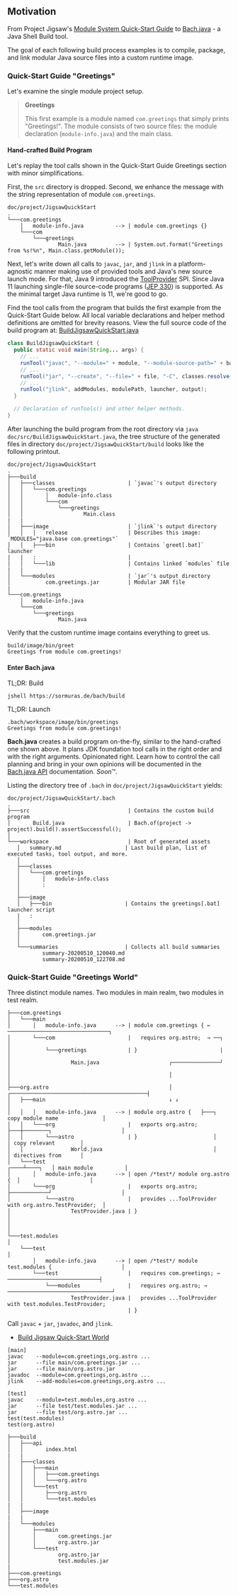 ## Motivation

From Project Jigsaw's [Module System Quick-Start Guide](https://openjdk.java.net/projects/jigsaw/quick-start) to [Bach.java](https://github.com/sormuras/bach) - a Java Shell Build tool.

The goal of each following build process examples is to compile, package, and link modular Java source files into a custom runtime image.

### Quick-Start Guide "Greetings"

Let's examine the single module project setup.

> **Greetings**
>
> This first example is a module named `com.greetings` that simply prints "Greetings!".
> The module consists of two source files: the module declaration (`module-info.java`) and the main class.

#### Hand-crafted Build Program

Let's replay the tool calls shown in the Quick-Start Guide Greetings section with minor simplifications.

First, the `src` directory is dropped.
Second, we enhance the message with the string representation of module `com.greetings`.

```text
doc/project/JigsawQuickStart
.
└───com.greetings
    │   module-info.java          --> | module com.greetings {}
    └───com
        └───greetings
                Main.java         --> | System.out.format("Greetings from %s!%n", Main.class.getModule());
```

Next, let's write down all calls to `javac`, `jar`, and `jlink` in a platform-agnostic manner making use of provided tools and Java's new source launch mode.
For that, Java 9 introduced the [ToolProvider](https://docs.oracle.com/en/java/javase/11/docs/api/java.base/java/util/spi/ToolProvider.html) SPI.
Since Java 11 launching single-file source-code programs ([JEP 330](https://openjdk.java.net/jeps/330)) is supported.
As the minimal target Java runtime is 11, we're good to go.

Find the tool calls from the program that builds the first example from the Quick-Start Guide below.
All local variable declarations and helper method definitions are omitted for brevity reasons.
View the full source code of the build program at: [BuildJigsawQuickStart.java](src/BuildJigsawQuickStart.java)

```java
class BuildJigsawQuickStart {
  public static void main(String... args) {
    // ...
    runTool("javac", "--module=" + module, "--module-source-path=" + base, "-d", classes);
    // ...
    runTool("jar", "--create", "--file=" + file, "-C", classes.resolve(module), ".");
    // ...
    runTool("jlink", addModules, modulePath, launcher, output);
  }

  // Declaration of runTools() and other helper methods.
}
```

After launching the build program from the root directory via `java doc/src/BuildJigsawQuickStart.java`,
the tree structure of the generated files in directory `doc/project/JigsawQuickStart/build` looks like the following printout.

```
doc/project/JigsawQuickStart
.
├───build
│   ├───classes                       | `javac`'s output directory
│   │   └───com.greetings
│   │       │   module-info.class
│   │       └───com
│   │           └───greetings
│   │                   Main.class
|   |
│   ├───image                         | `jlink`'s output directory
│   │   │   release                   | Describes this image: `MODULES="java.base com.greetings"`
│   │   ├───bin                       | Contains `greet[.bat]` launcher
|   |   :                             |
│   │   └───lib                       | Contains linked `modules` file
|   |
│   └───modules                       | `jar`'s output directory
│           com.greetings.jar         | Modular JAR file
|
└───com.greetings
    │   module-info.java
    └───com
        └───greetings
                Main.java
```

Verify that the custom runtime image contains everything to greet us.

```shell script
build/image/bin/greet
Greetings from module com.greetings!
```

#### Enter **Bach.java**

TL;DR: Build

```shell script
jshell https://sormuras.de/bach/build
```

TL;DR: Launch

```shell script
.bach/workspace/image/bin/greetings
Greetings from module com.greetings!
```

**Bach.java** creates a build program on-the-fly, similar to the hand-crafted one shown above.
It plans JDK foundation tool calls in the right order and with the right arguments.
Opinionated right.
Learn how to control the call planning and bring in your own opinions will be documented in the [Bach.java API](https://javadoc.io/doc/de.sormuras.bach/de.sormuras.bach) documentation.
*Soon*™.

Listing the directory tree of `.bach` in `doc/project/JigsawQuickStart` yields:

 ```text
doc/project/JigsawQuickStart/.bach
.
├───src                               | Contains the custom build program
│       Build.java                    | Bach.of(project -> project).build().assertSuccessful();
│
└───workspace                         | Root of generated assets
    │   summary.md                    | Last build plan, list of executed tasks, tool output, and more.
    │
    ├───classes
    │   └───com.greetings
    │       │   module-info.class
    │       :
    │
    ├───image
    │   ├───bin                       | Contains the greetings[.bat] launcher script
    |   :
    │
    ├───modules
    │       com.greetings.jar
    │
    └───summaries                     | Collects all build summaries
            summary-20200510_120040.md
            summary-20200510_122708.md
```

### Quick-Start Guide "Greetings World"

Three distinct module names.
Two modules in main realm, two modules in test realm.

```text
├───com.greetings
│   └───main
│       │   module-info.java      --> | module com.greetings { ← ────────────────────────────────┐
│       └───com                       |   requires org.astro;  → ──┐                             │
│           └───greetings             | }                          |                             │
│                   Main.java                      ┌───────────────┘                             │
│                                                  │                                             │
├───org.astro                                      │ ┌───────────────────────────────────────────┤
│   ├───main                                       ↓ ↓                                           │
│   │   │   module-info.java      --> | module org.astro {   ├───┐ copy module name              │
│   │   └───org                       |   exports org.astro; ├───┼────────┐                      │
│   │       └───astro                 | }                        │        │ copy relevant        │
│   │               World.java                                   │        │ directives from      │
│   └───test                                                ┌────┴────┐   │ main module          │
│       │   module-info.java      --> | open /*test*/ module org.astro {  │                      │
│       └───org                       |   exports org.astro; ├────────────┘                      │
│           └───astro                 |   provides ...ToolProvider with org.astro.TestProvider;  │
│                   TestProvider.java | }                                                        │
│                                                                                                │
└───test.modules                                                                                 │
    └───test                                                                                     │
        │   module-info.java      --> | open /*test*/ module test.modules {                      │
        └───test                      |   requires com.greetings; → ─────────────────────────────┤
            └───modules               |   requires org.astro; → ─────────────────────────────────┘
                    TestProvider.java |   provides ...ToolProvider with test.modules.TestProvider;
                                      | }
```

Call `javac` + `jar`, `javadoc`, and `jlink`.

- [Build Jigsaw Quick-Start World](src/BuildJigsawQuickStartWorld.java)

```text
[main]
javac    --module=com.greetings,org.astro ...
jar      --file main/com.greetings.jar ...
jar      --file main/org.astro.jar
javadoc  --module=com.greetings,org.astro ...
jlink    --add-modules=com.greetings,org.astro ...

[test]
javac    --module=test.modules,org.astro ...
jar      --file test/test.modules.jar ...
jar      --file test/org.astro.jar ...
test(test.modules)
test(org.astro)
```

```
├───build
│   ├───api
│   │       index.html
|   |
│   ├───classes
│   │   ├───main
│   │   │   ├───com.greetings
│   │   │   └───org.astro
│   │   └───test
│   │       ├───org.astro
│   │       └───test.modules
|   |
│   ├───image
|   |
│   └───modules
│       ├───main
│       │       com.greetings.jar
│       │       org.astro.jar
│       └───test
│               org.astro.jar
│               test.modules.jar
|
├───com.greetings
├───org.astro
└───test.modules
```
